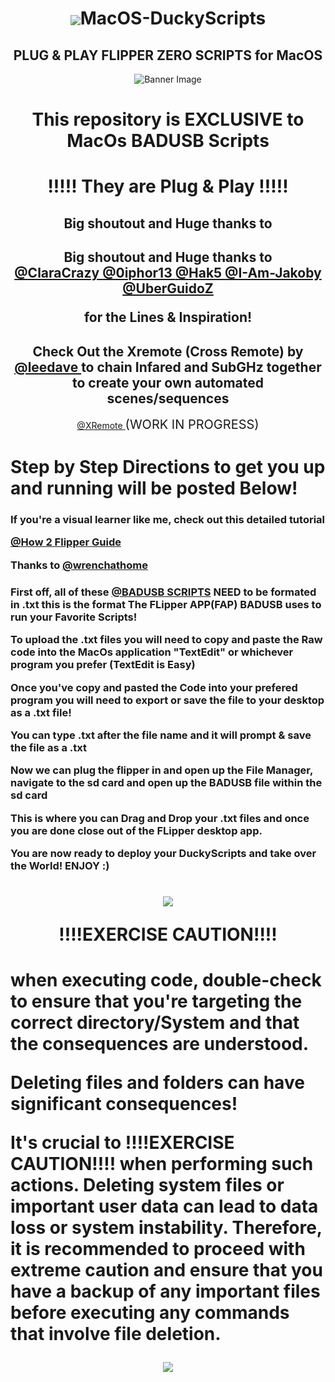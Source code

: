 <h1 <p align="center"> <img src=https://media.sketchfab.com/models/f8ad3fdf5f2b485ba46b0ac91626fc76/thumbnails/1f96a654efe54e80a8f352c5117b4d1d/3b0781bbbeaa4729858ce55bef3094e9.jpeg

<h1 align="center">MacOS-DuckyScripts</h1>
<h2 align="center">PLUG &amp; PLAY FLIPPER ZERO SCRIPTS for MacOS</h2>

<p align="center">
  <img src="https://cdn.shopify.com/s/files/1/0570/7651/4965/t/13/assets/macbook_banner_1920x-1646342247439.webp?v=1646342248" alt="Banner Image">
</p>

<h1 align="center">This repository is EXCLUSIVE to MacOs BADUSB Scripts</h1>

<h1 align="center">!!!!! They are Plug & Play !!!!!</h1>

 
  <h2 align="center">Big shoutout and Huge thanks to</h2>

<h2 align="center">Big shoutout and Huge thanks to<br>
  <a href="https://github.com/ClaraCrazy"> @ClaraCrazy </a>
  <a href="https://github.com/0iphor13"> @0iphor13 </a>
  <a href="https://github.com/hak5"> @Hak5 </a>
  <a href="https://github.com/I-Am-Jakoby"> @I-Am-Jakoby </a>
  <a href="https://github.com/UberGuidoZ"> @UberGuidoZ </a>


<p align="center">for the Lines & Inspiration!</p> </h2>


<h2 align="center">Check Out the Xremote (Cross Remote) by 
  <a href="https://github.com/leedave"> @leedave </a>
  to chain Infared and SubGHz together to create your own automated scenes/sequences
</h2>

<p align="center">
  <a href="https://github.com/leedave/Leeds-Flipper-Zero-Fap-Files/tree/main/Xtreme"> @XRemote </a>
  <span style="font-size: 20px;">(WORK IN PROGRESS)</span>
</p>


 

 # Step by Step Directions to get you up and running will be posted Below! 
<h h1>

 
<h3 h1>
 If you're a visual learner like me, check out this detailed tutorial 			

[@How 2 Flipper Guide](https://github.com/wrenchathome/flipperfiles/blob/main/_Guides/How2Flipper.pdf) 

Thanks to [@wrenchathome](https://github.com/wrenchathome) 
<h3 h1>
 
 First off, all of these [@BADUSB SCRIPTS](https://github.com/narstybits/MacOS-DuckyScripts) NEED to be formated in .txt this is the format The FLipper APP(FAP) BADUSB uses to run your Favorite Scripts!

To upload the .txt files you will need to copy and paste the Raw code into the MacOs application "TextEdit" or whichever program you prefer (TextEdit is Easy)

Once you've copy and pasted the Code into your prefered program you will need to export or save the file to your desktop as a .txt file!

You can type .txt after the file name and it will prompt & save the file as a .txt

Now we can plug the flipper in and open up the File Manager, navigate to the sd card and open up the BADUSB file within the sd card

This is where you can Drag and Drop your .txt files and once you are done close out of the FLipper desktop app.

You are now ready to deploy your DuckyScripts and take over the World! ENJOY :)


<h1 <p align="center"> <img src=https://www.nist.gov/sites/default/files/2019-12/cyberattack-blogfeaturedimage-763.png /> </p>   


<p align="center">  !!!!EXERCISE CAUTION!!!! 
<h1 h1>
when executing code, double-check to ensure that you're targeting the correct directory/System and that the consequences are understood.


Deleting files and folders can have significant consequences! 

It's crucial to !!!!EXERCISE CAUTION!!!!  when performing such actions. Deleting system files or important user data can lead to data loss or system instability. Therefore, it is recommended to proceed with extreme caution and ensure that you have a backup of any important files before executing any commands that involve file deletion. 

 <p align="center"> <img src=https://www.ncsc.gov.uk/images/malware%20warning.jpg /> </p> 
